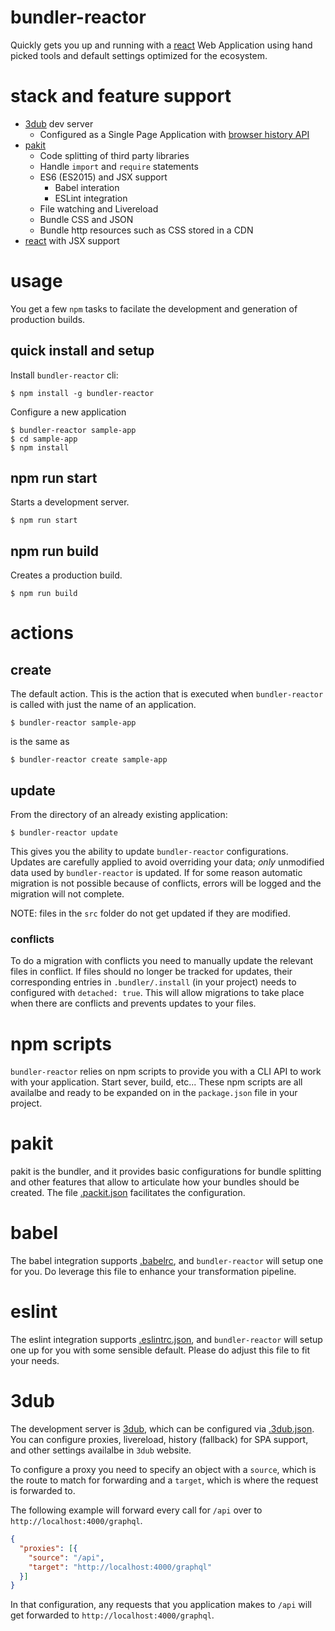 # bundler-reactor

Quickly gets you up and running with a [react](https://facebook.github.io/react/) Web Application using hand picked tools and default settings optimized for the ecosystem.

# stack and feature support

- [3dub](https://github.com/MiguelCastillo/3dub) dev server
  - Configured as a Single Page Application with [browser history API](https://github.com/bripkens/connect-history-api-fallback)
- [pakit](https://github.com/MiguelCastillo/pakit)
  - Code splitting of third party libraries
  - Handle `import` and `require` statements
  - ES6 (ES2015) and JSX support
    - Babel interation
    - ESLint integration
  - File watching and Livereload
  - Bundle CSS and JSON
  - Bundle http resources such as CSS stored in a CDN
- [react](https://facebook.github.io/react/) with JSX support


# usage

You get a few `npm` tasks to facilate the development and generation of production builds.


## quick install and setup

Install `bundler-reactor` cli:

```
$ npm install -g bundler-reactor
```

Configure a new application

```
$ bundler-reactor sample-app
$ cd sample-app
$ npm install
```


## npm run start

Starts a development server.

```
$ npm run start
```


## npm run build

Creates a production build.

```
$ npm run build
```


# actions

## create

The default action. This is the action that is executed when `bundler-reactor` is called with just the name of an application.

```
$ bundler-reactor sample-app
```

is the same as

```
$ bundler-reactor create sample-app
```

## update


From the directory of an already existing application:

```
$ bundler-reactor update
```

This gives you the ability to update `bundler-reactor` configurations. Updates are carefully applied to avoid overriding your data; *only* unmodified data used by `bundler-reactor` is updated. If for some reason automatic migration is not possible because of conflicts, errors will be logged and the migration will not complete.

NOTE: files in the `src` folder do not get updated if they are modified.


### conflicts

To do a migration with conflicts you need to manually update the relevant files in conflict. If files should no longer be tracked for updates, their corresponding entries in `.bundler/.install` (in your project) needs to configured with `detached: true`. This will allow migrations to take place when there are conflicts and prevents updates to your files.


# npm scripts

`bundler-reactor` relies on npm scripts to provide you with a CLI API to work with your application. Start sever, build, etc... These npm scripts are all availalbe and ready to be expanded on in the `package.json` file in your project.

# pakit

pakit is the bundler, and it provides basic configurations for bundle splitting and other features that allow to articulate how your bundles should be created. The file [.packit.json](https://github.com/MiguelCastillo/bundler-reactor/blob/master/template/base/.packit.json) facilitates the configuration.

# babel

The babel integration supports [.babelrc](http://babeljs.io/docs/usage/babelrc/), and `bundler-reactor` will setup one for you. Do leverage this file to enhance your transformation pipeline.

# eslint

The eslint integration supports [.eslintrc.json](http://eslint.org/docs/user-guide/configuring#configuration-file-formats), and `bundler-reactor` will setup one up for you with some sensible default. Please do adjust this file to fit your needs.

# 3dub

The development server is [3dub](https://github.com/MiguelCastillo/3dub), which can be configured via [.3dub.json](https://github.com/MiguelCastillo/bundler-reactor/blob/master/template/base/.3dub.json). You can configure proxies, livereload, history (fallback) for SPA support, and other settings availalbe in `3dub` website.

To configure a proxy you need to specify an object with a `source`, which is the route to match for forwarding and a `target`, which is where the request is forwarded to.

The following example will forward every call for `/api` over to `http://localhost:4000/graphql`.

``` json
{
  "proxies": [{
    "source": "/api",
    "target": "http://localhost:4000/graphql"
  }]
}
```

In that configuration, any requests that you application makes to `/api` will get forwarded to `http://localhost:4000/graphql`.

